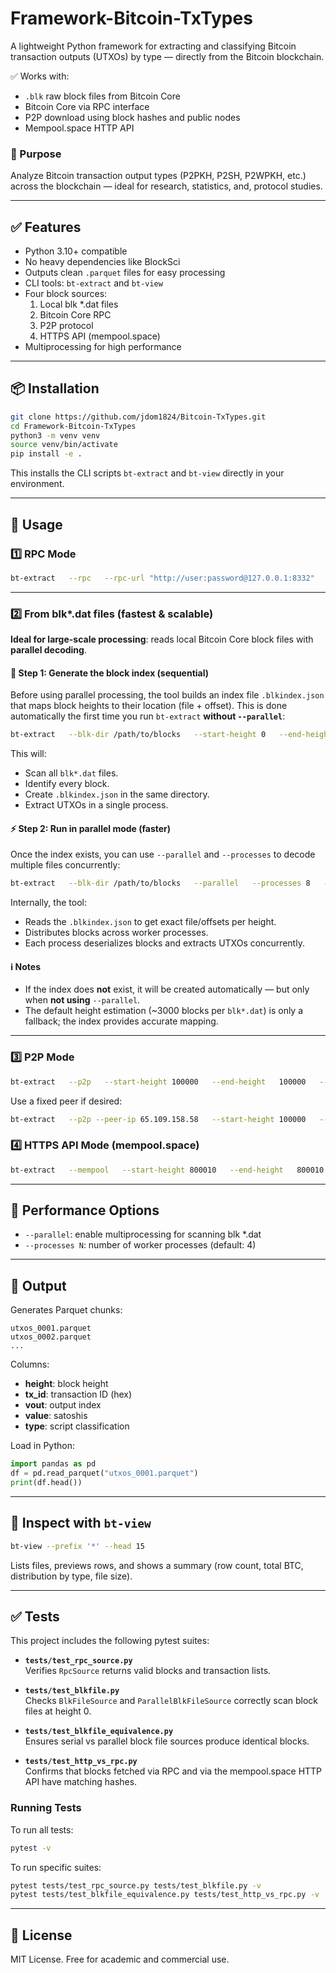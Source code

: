 # Framework-Bitcoin-TxTypes

A lightweight Python framework for extracting and classifying Bitcoin transaction outputs (UTXOs) by type — directly from the Bitcoin blockchain.

✅ Works with:
- `.blk` raw block files from Bitcoin Core
- Bitcoin Core via RPC interface
- P2P download using block hashes and public nodes
- Mempool.space HTTP API

### 🎯 Purpose

Analyze Bitcoin transaction output types (P2PKH, P2SH, P2WPKH, etc.) across the blockchain — ideal for research, statistics, and, protocol studies.

---

## ✅ Features

- Python 3.10+ compatible  
- No heavy dependencies like BlockSci  
- Outputs clean `.parquet` files for easy processing  
- CLI tools: `bt-extract` and `bt-view`  
- Four block sources:  
  1. Local blk *.dat files  
  2. Bitcoin Core RPC  
  3. P2P protocol  
  4. HTTPS API (mempool.space)  
- Multiprocessing for high performance  

---

## 📦 Installation

```bash
git clone https://github.com/jdom1824/Bitcoin-TxTypes.git
cd Framework-Bitcoin-TxTypes
python3 -m venv venv
source venv/bin/activate
pip install -e .
```

This installs the CLI scripts `bt-extract` and `bt-view` directly in your environment.

---

## 🚀 Usage

### 1️⃣ RPC Mode

```bash
bt-extract   --rpc   --rpc-url "http://user:password@127.0.0.1:8332"   --start-height 100000   --end-height   100000   --output utxos
```

---

### 2️⃣ From blk*.dat files (fastest & scalable)

**Ideal for large-scale processing**: reads local Bitcoin Core block files with **parallel decoding**.

#### 🧭 Step 1: Generate the block index (sequential)

Before using parallel processing, the tool builds an index file `.blkindex.json` that maps block heights to their location (file + offset). This is done automatically the first time you run `bt-extract` **without `--parallel`**:

```bash
bt-extract   --blk-dir /path/to/blocks   --start-height 0   --end-height 1000   --output utxos
```

This will:

- Scan all `blk*.dat` files.
- Identify every block.
- Create `.blkindex.json` in the same directory.
- Extract UTXOs in a single process.

#### ⚡ Step 2: Run in parallel mode (faster)

Once the index exists, you can use `--parallel` and `--processes` to decode multiple files concurrently:

```bash
bt-extract   --blk-dir /path/to/blocks   --parallel   --processes 8   --start-height 100000   --end-height   200000   --output utxos
```

Internally, the tool:

- Reads the `.blkindex.json` to get exact file/offsets per height.
- Distributes blocks across worker processes.
- Each process deserializes blocks and extracts UTXOs concurrently.

#### ℹ️ Notes

- If the index does **not** exist, it will be created automatically — but only when **not using** `--parallel`.
- The default height estimation (~3000 blocks per `blk*.dat`) is only a fallback; the index provides accurate mapping.

---

### 3️⃣ P2P Mode

```bash
bt-extract   --p2p   --start-height 100000   --end-height   100000   --output utxos
```

Use a fixed peer if desired:

```bash
bt-extract   --p2p --peer-ip 65.109.158.58   --start-height 100000   --end-height   100000   --output utxos
```

### 4️⃣ HTTPS API Mode (mempool.space)

```bash
bt-extract   --mempool   --start-height 800010   --end-height   800010   --output utxos_http
```

---

## 🔧 Performance Options

- `--parallel`: enable multiprocessing for scanning blk *.dat  
- `--processes N`: number of worker processes (default: 4)  

---

## 🧪 Output

Generates Parquet chunks:

```
utxos_0001.parquet
utxos_0002.parquet
...
```

Columns:

- **height**: block height  
- **tx_id**: transaction ID (hex)  
- **vout**: output index  
- **value**: satoshis  
- **type**: script classification  

Load in Python:

```python
import pandas as pd
df = pd.read_parquet("utxos_0001.parquet")
print(df.head())
```

---

## 👀 Inspect with `bt-view`

```bash
bt-view --prefix '*' --head 15
```

Lists files, previews rows, and shows a summary (row count, total BTC, distribution by type, file size).

---

## ✅ Tests

This project includes the following pytest suites:

- **`tests/test_rpc_source.py`**  
  Verifies `RpcSource` returns valid blocks and transaction lists.

- **`tests/test_blkfile.py`**  
  Checks `BlkFileSource` and `ParallelBlkFileSource` correctly scan block files at height 0.

- **`tests/test_blkfile_equivalence.py`**  
  Ensures serial vs parallel block file sources produce identical blocks.

- **`tests/test_http_vs_rpc.py`**  
  Confirms that blocks fetched via RPC and via the mempool.space HTTP API have matching hashes.

### Running Tests

To run all tests:

```bash
pytest -v
```

To run specific suites:

```bash
pytest tests/test_rpc_source.py tests/test_blkfile.py -v
pytest tests/test_blkfile_equivalence.py tests/test_http_vs_rpc.py -v
```

---

## 📄 License

MIT License. Free for academic and commercial use.
